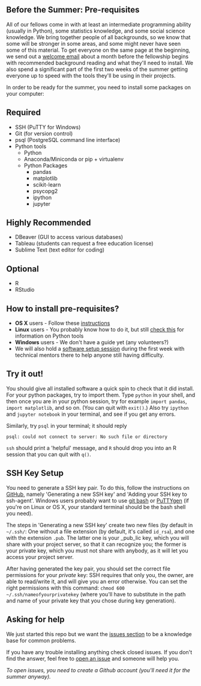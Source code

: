 ## Before the Summer: Pre-requisites

All of our fellows come in with at least an intermediate programming ability (usually in Python), some statistics knowledge, and some social science knowledge. We bring together people of all backgrounds, so we know that some will be stronger in some areas, and some might never have seen some of this material. To get everyone on the same page at the beginning, we send out a [welcome email](email.md) about a month before the fellowship begins with recommended background reading and what they'll need to install. We also spend a significant part of the first two weeks of the summer getting everyone up to speed with the tools they'll be using in their projects.  

In order to be ready for the summer, you need to install some packages on your computer:

## Required

*   SSH (PuTTY for Windows)
*   Git (for version control)
*   psql (PostgreSQL command line interface)
*   Python tools
    *   Python
    *   Anaconda/Miniconda or pip + virtualenv
    *   Python Packages
        *   pandas
        *   matplotlib
        *   scikit-learn
        *   psycopg2
        *   ipython
        *   jupyter

## Highly Recommended
*   DBeaver (GUI to access various databases)
*   Tableau (students can request a free education license)
*   Sublime Text (text editor for coding)

## Optional

*   R
*   RStudio


## How to install pre-requisites?

*   **OS X** users - Follow these [instructions](osx.md)
*   **Linux** users - You probably know how to do it, but still [check this](osx.md#step-3-install-python-tools) for information on Python tools
*   **Windows** users - We don't have a guide yet (any volunteers?)
* We will also hold a [software setup session](https://github.com/dssg/hitchhikers-guide/tree/master/curriculum/software-setup) during the first week with technical mentors there to help anyone still having difficulty.

## Try it out!

You should give all installed software a quick spin to check that it did install. For your python packages, try to import them. Type `python` in your shell, and then once you are in your python session, try for example `import pandas`, `import matplotlib`, and so on. (You can quit with `exit()`.) Also try `ipython` and `jupyter notebook` in your terminal, and see if you get any errors.

Similarly, try `psql` in your terminal; it should reply 
```
psql: could not connect to server: No such file or directory
```

`ssh` should print a 'helpful' message, and `R` should drop you into an R session that you can quit with `q()`.

## SSH Key Setup

You need to generate a SSH key pair. To do this, follow the instructions on [GitHub](https://help.github.com/articles/generating-a-new-ssh-key-and-adding-it-to-the-ssh-agent/), namely 'Generating a new SSH key' and 'Adding your SSH key to ssh-agent'. Windows users probably want to use [git bash](https://git-for-windows.github.io/) or [PuTTYgen](https://winscp.net/eng/docs/ui_puttygen) (if you're on Linux or OS X, your standard terminal should be the bash shell you need).

The steps in 'Generating a new SSH key' create two new files (by default in `~/.ssh/`: One without a file extension (by default, it's called `id_rsa`), and one with the extension `.pub`. The latter one is your _pub_lic key, which you will share with your project server, so that it can recognize you; the former is your private key, which you must not share with anybody, as it will let you access your project server.

After having generated the key pair, you should set the correct file permissions for your _private_ key: SSH requires that only you, the owner, are able to read/write it, and will give you an error otherwise. You can set the right permissions with this command: `chmod 600 ~/.ssh/nameofyourprivatekey` (where you'll have to substitute in the path and name of your private key that you chose during key generation).

## Asking for help

We just started this repo but we want the [issues section](https://github.com/dssg/hitchhikers-guide/issues) to be a knowledge base for common problems.

If you have any trouble installing anything check closed issues. If you don't find the answer, feel free to [open an issue](https://github.com/dssg/hitchhikers-guide/issues/new) and someone will help you.

*To open issues, you need to create a Github account (you'll need it for the summer anyway).*

